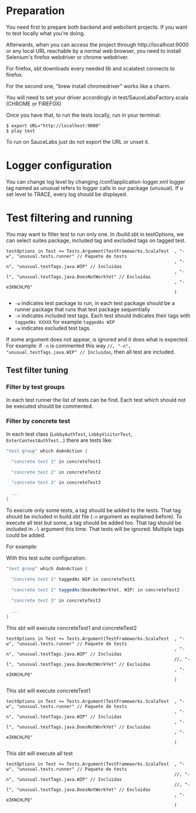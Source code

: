 Preparation
===========

You need first to prepare both backend and webclient projects. If you want to test locally what you're doing.

Afterwards, when you can access the project through http://localhost:9000 or any local URL reachable by a normal web
browser, you need to install Selenium's firefox webdriver or chrome webdriver.

For firefox, sbt downloads every needed lib and scalatest connects to firefox.

For the second one, "brew install chromedriver" works like a charm.

You will need to set your driver accordingly in test/SauceLabsFactory.scala (CHROME or FIREFOX)

Once you have that, to run the tests locally, run in your terminal:

    $ export URL="http://localhost:9000"
    $ play test

To run on SauceLabs just do not export the URL or unset it.


Logger configuration
====================

You can change log level by changing /conf/application-logger.xml
logger tag named as unusual refers to logger calls in our package (unusual). If u set level to TRACE, every log should be
displayed.


Test filtering and running
==========================

You may want to filter test to run only one. In /build.sbt in testOptions, we can select suites package, included tag
and excluded tags on tagged test.
```
testOptions in Test += Tests.Argument(TestFrameworks.ScalaTest  , "-w", "unusual.tests.runner" // Paquete de tests
                                                                , "-n", "unusual.testTags.java.WIP" // Incluidas
                                                                , "-l", "unusual.testTags.java.DoesNotWorkYet" // Excluidas
                                                                , "-eIKNCHLPQ"
                                                                )
```

   - `-w` indicates test package to run, in each test package should be a runner package that runs that test package sequentially
   - `-n` indicates included test tags. Each test should indicates their tags with `taggedAs XXXXX` for example `taggedAs WIP`
   - `-w` indicates excluded test tags.

If some argument does not appear, is ignored and it does what is expected. For example: if `-n` is commented this way `//, "-n", "unusual.testTags.java.WIP" // Incluidas`, then all test are included.


Test filter tuning
------------------

### Filter by test groups

In each test runner the list of tests can be find. Each test which should not be executed should be commented.


### Filter by concrete test

In each test class (`LobbyAuthTest`, `LobbyVisitorTest`, `EnterContestAuthTest`...) there are tests like:
```Scala
"test group" which doAnAction {

  "concrete test 1" in concreteTest1

  "concrete test 2" in concreteTest2

  "concrete test 3" in concreteTest3
  
  ...
}
```

To execute only some tests, a tag should be added to the tests. That tag should be included in build.sbt file (`-n` argument as explained before).
To execute all test but some, a tag should be added too. That tag should be included in `-l` argument this time. That tests will be ignored.
Multiple tags could be added.


For example:

With this test suite configuration:
```Scala
"test group" which doAnAction {

  "concrete test 1" taggedAs WIP in concreteTest1

  "concrete test 2" taggedAs(DoesNotWorkYet, WIP) in concreteTest2

  "concrete test 3" in concreteTest3
  
  ...
}
```

This sbt will execute concreteTest1 and concreteTest2
```
testOptions in Test += Tests.Argument(TestFrameworks.ScalaTest  , "-w", "unusual.tests.runner" // Paquete de tests
                                                                , "-n", "unusual.testTags.java.WIP" // Incluidas
                                                                //, "-l", "unusual.testTags.java.DoesNotWorkYet" // Excluidas
                                                                , "-eIKNCHLPQ"
                                                                )
```     

This sbt will execute concreteTest1
```
testOptions in Test += Tests.Argument(TestFrameworks.ScalaTest  , "-w", "unusual.tests.runner" // Paquete de tests
                                                                , "-n", "unusual.testTags.java.WIP" // Incluidas
                                                                , "-l", "unusual.testTags.java.DoesNotWorkYet" // Excluidas
                                                                , "-eIKNCHLPQ"
                                                                )
```  


This sbt will execute all test
```
testOptions in Test += Tests.Argument(TestFrameworks.ScalaTest  , "-w", "unusual.tests.runner" // Paquete de tests
                                                                //, "-n", "unusual.testTags.java.WIP" // Incluidas
                                                                //, "-l", "unusual.testTags.java.DoesNotWorkYet" // Excluidas
                                                                , "-eIKNCHLPQ"
                                                                )
```  




